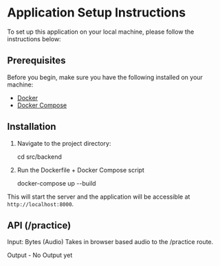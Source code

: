 # Application Setup Instructions

To set up this application on your local machine, please follow the instructions below:

## Prerequisites

Before you begin, make sure you have the following installed on your machine:

- [Docker](https://docs.docker.com/get-docker/)
- [Docker Compose](https://docs.docker.com/compose/)

## Installation

1. Navigate to the project directory:

    cd src/backend

2. Run the Dockerfile + Docker Compose script

    docker-compose up --build

This will start the server and the application will be accessible at `http://localhost:8000`.

## API (/practice)
Input: Bytes (Audio)
Takes in browser based audio to the /practice route. 

Output - No Output yet